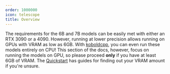 ```yaml
---
order: 1000000
icon: telescope
title: Overview
---
```


The requirements for the 6B and 7B models can be easily met with either an RTX 3090 or a 4090. However, running at lower precision allows running on GPUs with VRAM as low as 6GB. With [koboldcpp](https://docs.alpindale.dev/local-installation-(cpu)/pygcpp/), you can even run these models entirely on CPU! This section of the docs, however, focus on running the models on GPU, so please proceed **only** if you have at least 6GB of VRAM. The [Quickstart](https://docs.alpindale.dev/quickstart) has guides for finding out your VRAM amount if you're unsure.


